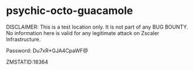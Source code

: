 # psychic-octo-guacamole
DISCLAIMER: This is a test location only. It is not part of any BUG BOUNTY. No information here is valid for any legitimate attack on Zscaler Infrastructure.


Password: Du7xR*GJA4CpaWF@

ZMSTATID:18364
